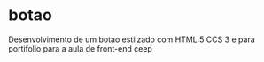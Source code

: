 # botao
Desenvolvimento de um botao estiizado com HTML:5 CCS 3 e para portifolio para a aula de front-end ceep 
